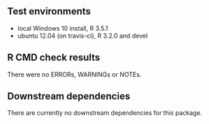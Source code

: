 ## Test environments
* local Windows 10 install, R 3.5.1
* ubuntu 12.04 (on travis-ci), R 3.2.0 and devel

## R CMD check results
There were no ERRORs, WARNINGs or NOTEs.

## Downstream dependencies
There are currently no downstream dependencies for this package.
